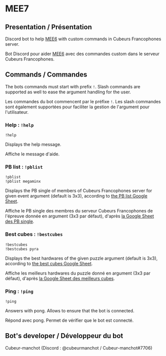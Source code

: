 # MEE7

## Presentation / Présentation

Discord bot to help [MEE6](https://mee6.xyz/en) with custom commands in Cubeurs Francophones server.

Bot Discord pour aider [MEE6](https://mee6.xyz/fr) avec des commandes custom dans le serveur Cubeurs Francophones.

## Commands / Commandes

The bots commands must start with prefix `!`. Slash commands are supported as well to ease the argument handling for the user.

Les commandes du bot commencent par le préfixe `!`. Les slash commandes sont également supportées pour faciliter la gestion de l'argument pour l'utilisateur.

### Help : `!help`
``!help``

Displays the help message.

Affiche le message d'aide.

### PB list : `!pblist`
``!pblist``  
``!pblist megaminx``

Displays the PB single of members of Cubeurs Francophones server for given event argument (default is 3x3), according to [the PB list Google Sheet](https://docs.google.com/spreadsheets/d/14RKLrMwBD3VPjZfXhTy4hiMnq3_skEV8Jus7lctjtN0/edit?usp=sharing).

Affiche le PB single des membres du serveur Cubeurs Francophones de l'épreuve donnée en argument (3x3 par défaut), d'après [la Google Sheet des PB single](https://docs.google.com/spreadsheets/d/14RKLrMwBD3VPjZfXhTy4hiMnq3_skEV8Jus7lctjtN0/edit?usp=sharing).

### Best cubes : `!bestcubes`
``!bestcubes``  
``!bestcubes pyra``

Displays the best hardwares of the given puzzle argument (default is 3x3), according to [the best cubes Google Sheet](https://docs.google.com/spreadsheets/d/1UzGN5xEl-noA3JsEFC6HJL1TL9x7TuKGiDYa64WEd88/edit?usp=sharing).

Affiche les meilleurs hardwares du puzzle donné en argument (3x3 par défaut), d'après [la Google Sheet des meilleurs cubes](https://docs.google.com/spreadsheets/d/1UzGN5xEl-noA3JsEFC6HJL1TL9x7TuKGiDYa64WEd88/edit?usp=sharing).

### Ping : `!ping`
``!ping``

Answers with pong. Allows to ensure that the bot is connected.

Répond avec pong. Permet de vérifier que le bot est connecté.

## Bot's developer / Développeur du bot

Cubeur-manchot (Discord : @cubeurmanchot / Cubeur-manchot#7706)

